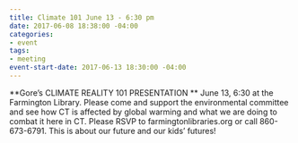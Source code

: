 ```yaml
---
title: Climate 101 June 13 - 6:30 pm
date: 2017-06-08 18:38:00 -04:00
categories:
- event
tags:
- meeting
event-start-date: 2017-06-13 18:30:00 -04:00
---
```


**Gore’s CLIMATE REALITY 101 PRESENTATION **
June 13, 6:30 at the Farmington Library.  Please come and support the environmental committee and see how CT is affected by global warming and what we are doing to combat it here in CT. Please RSVP to farmingtonlibraries.org or call 860-673-6791. This is about our future and our kids’ futures!